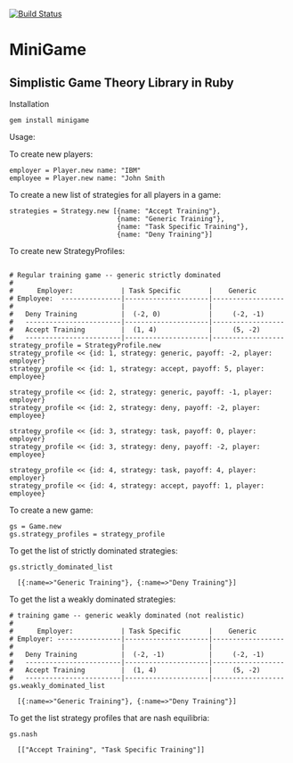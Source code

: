 [![Build Status](https://travis-ci.org/wavell/minigame.png)](https://travis-ci.org/wavell/minigame)
# MiniGame
## Simplistic Game Theory Library in Ruby

Installation
```
gem install minigame
```

Usage:

To create new players:
```
employer = Player.new name: "IBM"
employee = Player.new name: "John Smith
```

To create a new list of strategies for all players in a game:
```
strategies = Strategy.new [{name: "Accept Training"}, 
                           {name: "Generic Training"},
                           {name: "Task Specific Training"},
                           {name: "Deny Training"}]
```

To create new StrategyProfiles:
```

# Regular training game -- generic strictly dominated
# 
#      Employer:            | Task Specific       |    Generic
# Employee:  ---------------|---------------------|------------------
#                           |                     |
#   Deny Training           |  (-2, 0)            |     (-2, -1)
#   ------------------------|---------------------|------------------
#   Accept Training         |  (1, 4)             |     (5, -2)
#   ------------------------|---------------------|------------------
strategy_profile = StrategyProfile.new
strategy_profile << {id: 1, strategy: generic, payoff: -2, player: employer}
strategy_profile << {id: 1, strategy: accept, payoff: 5, player: employee}

strategy_profile << {id: 2, strategy: generic, payoff: -1, player: employer}
strategy_profile << {id: 2, strategy: deny, payoff: -2, player: employee}

strategy_profile << {id: 3, strategy: task, payoff: 0, player: employer}
strategy_profile << {id: 3, strategy: deny, payoff: -2, player: employee}

strategy_profile << {id: 4, strategy: task, payoff: 4, player: employer}
strategy_profile << {id: 4, strategy: accept, payoff: 1, player: employee}
```

To create a new game:
```
gs = Game.new
gs.strategy_profiles = strategy_profile
```

To get the list of strictly dominated strategies:
```
gs.strictly_dominated_list

  [{:name=>"Generic Training"}, {:name=>"Deny Training"}]

```

To get the list a weakly dominated strategies:
```
# training game -- generic weakly dominated (not realistic)
# 
#      Employer:            | Task Specific       |    Generic
# Employer: ----------------|---------------------|------------------
#                           |                     |
#   Deny Training           |  (-2, -1)           |     (-2, -1)
#   ------------------------|---------------------|------------------
#   Accept Training         |  (1, 4)             |     (5, -2)
#   ------------------------|---------------------|------------------
gs.weakly_dominated_list

  [{:name=>"Generic Training"}, {:name=>"Deny Training"}]

```

To get the list strategy profiles that are nash equilibria:
```
gs.nash 

  [["Accept Training", "Task Specific Training"]]

```


